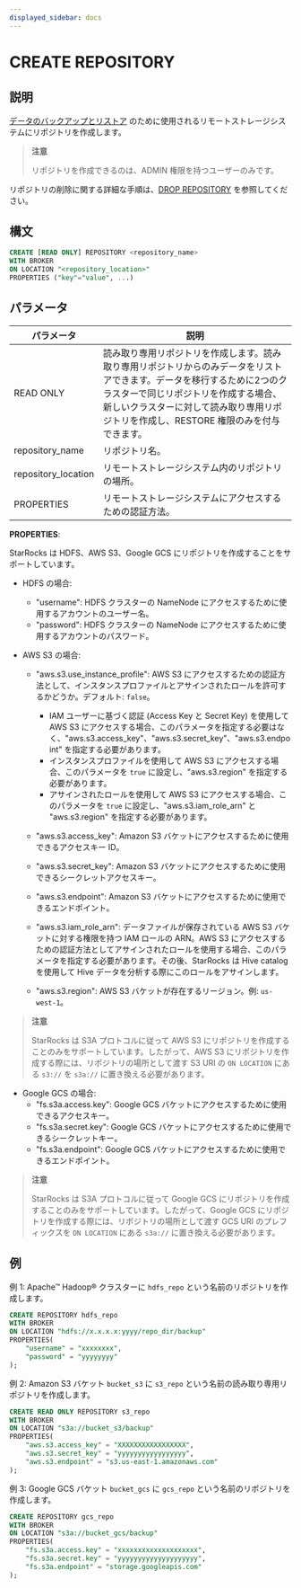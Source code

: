 ```yaml
---
displayed_sidebar: docs
---
```


# CREATE REPOSITORY

## 説明

[データのバックアップとリストア](../../../administration/management/Backup_and_restore.md) のために使用されるリモートストレージシステムにリポジトリを作成します。

> **注意**
>
> リポジトリを作成できるのは、ADMIN 権限を持つユーザーのみです。

リポジトリの削除に関する詳細な手順は、[DROP REPOSITORY](./DROP_REPOSITORY.md) を参照してください。

## 構文

```SQL
CREATE [READ ONLY] REPOSITORY <repository_name>
WITH BROKER
ON LOCATION "<repository_location>"
PROPERTIES ("key"="value", ...)
```

## パラメータ

| **パラメータ**      | **説明**                                                    |
| ------------------- | ----------------------------------------------------------- |
| READ ONLY           | 読み取り専用リポジトリを作成します。読み取り専用リポジトリからのみデータをリストアできます。データを移行するために2つのクラスターで同じリポジトリを作成する場合、新しいクラスターに対して読み取り専用リポジトリを作成し、RESTORE 権限のみを付与できます。|
| repository_name     | リポジトリ名。                                              |
| repository_location | リモートストレージシステム内のリポジトリの場所。            |
| PROPERTIES          | リモートストレージシステムにアクセスするための認証方法。    |

**PROPERTIES**:

StarRocks は HDFS、AWS S3、Google GCS にリポジトリを作成することをサポートしています。

- HDFS の場合:
  - "username": HDFS クラスターの NameNode にアクセスするために使用するアカウントのユーザー名。
  - "password": HDFS クラスターの NameNode にアクセスするために使用するアカウントのパスワード。

- AWS S3 の場合:
  - "aws.s3.use_instance_profile": AWS S3 にアクセスするための認証方法として、インスタンスプロファイルとアサインされたロールを許可するかどうか。デフォルト: `false`。

    - IAM ユーザーに基づく認証 (Access Key と Secret Key) を使用して AWS S3 にアクセスする場合、このパラメータを指定する必要はなく、"aws.s3.access_key"、"aws.s3.secret_key"、"aws.s3.endpoint" を指定する必要があります。
    - インスタンスプロファイルを使用して AWS S3 にアクセスする場合、このパラメータを `true` に設定し、"aws.s3.region" を指定する必要があります。
    - アサインされたロールを使用して AWS S3 にアクセスする場合、このパラメータを `true` に設定し、"aws.s3.iam_role_arn" と "aws.s3.region" を指定する必要があります。
  
  - "aws.s3.access_key": Amazon S3 バケットにアクセスするために使用できるアクセスキー ID。
  - "aws.s3.secret_key": Amazon S3 バケットにアクセスするために使用できるシークレットアクセスキー。
  - "aws.s3.endpoint": Amazon S3 バケットにアクセスするために使用できるエンドポイント。
  - "aws.s3.iam_role_arn": データファイルが保存されている AWS S3 バケットに対する権限を持つ IAM ロールの ARN。AWS S3 にアクセスするための認証方法としてアサインされたロールを使用する場合、このパラメータを指定する必要があります。その後、StarRocks は Hive catalog を使用して Hive データを分析する際にこのロールをアサインします。
  - "aws.s3.region": AWS S3 バケットが存在するリージョン。例: `us-west-1`。

> **注意**
>
> StarRocks は S3A プロトコルに従って AWS S3 にリポジトリを作成することのみをサポートしています。したがって、AWS S3 にリポジトリを作成する際には、リポジトリの場所として渡す S3 URI の `ON LOCATION` にある `s3://` を `s3a://` に置き換える必要があります。

- Google GCS の場合:
  - "fs.s3a.access.key": Google GCS バケットにアクセスするために使用できるアクセスキー。
  - "fs.s3a.secret.key": Google GCS バケットにアクセスするために使用できるシークレットキー。
  - "fs.s3a.endpoint": Google GCS バケットにアクセスするために使用できるエンドポイント。

> **注意**
>
> StarRocks は S3A プロトコルに従って Google GCS にリポジトリを作成することのみをサポートしています。したがって、Google GCS にリポジトリを作成する際には、リポジトリの場所として渡す GCS URI のプレフィックスを `ON LOCATION` にある `s3a://` に置き換える必要があります。

## 例

例 1: Apache™ Hadoop® クラスターに `hdfs_repo` という名前のリポジトリを作成します。

```SQL
CREATE REPOSITORY hdfs_repo
WITH BROKER
ON LOCATION "hdfs://x.x.x.x:yyyy/repo_dir/backup"
PROPERTIES(
    "username" = "xxxxxxxx",
    "password" = "yyyyyyyy"
);
```

例 2: Amazon S3 バケット `bucket_s3` に `s3_repo` という名前の読み取り専用リポジトリを作成します。

```SQL
CREATE READ ONLY REPOSITORY s3_repo
WITH BROKER
ON LOCATION "s3a://bucket_s3/backup"
PROPERTIES(
    "aws.s3.access_key" = "XXXXXXXXXXXXXXXXX",
    "aws.s3.secret_key" = "yyyyyyyyyyyyyyyyy",
    "aws.s3.endpoint" = "s3.us-east-1.amazonaws.com"
);
```

例 3: Google GCS バケット `bucket_gcs` に `gcs_repo` という名前のリポジトリを作成します。

```SQL
CREATE REPOSITORY gcs_repo
WITH BROKER
ON LOCATION "s3a://bucket_gcs/backup"
PROPERTIES(
    "fs.s3a.access.key" = "xxxxxxxxxxxxxxxxxxxx",
    "fs.s3a.secret.key" = "yyyyyyyyyyyyyyyyyyyy",
    "fs.s3a.endpoint" = "storage.googleapis.com"
);
```